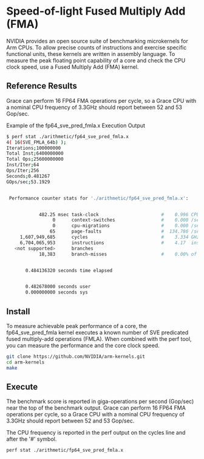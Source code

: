 # Speed-of-light Fused Multiply Add (FMA)

NVIDIA provides an open source suite of benchmarking microkernels for Arm CPUs. To
allow precise counts of instructions and exercise specific functional units, these kernels
are written in assembly language. To measure the peak floating point capability of a core
and check the CPU clock speed, use a Fused Multiply Add (FMA) kernel.

## Reference Results

Grace can perform 16 FP64 FMA operations per cycle, so a Grace CPU with a nominal CPU frequency of 3.3GHz should report between 52 and 53 Gop/sec.

Example of the fp64_sve_pred_fmla.x Execution Output
```bash
$ perf stat ./arithmetic/fp64_sve_pred_fmla.x
4( 16(SVE_FMLA_64b) );
Iterations;100000000
Total Inst;6400000000
Total Ops;25600000000
Inst/Iter;64
Ops/Iter;256
Seconds;0.481267
GOps/sec;53.1929


 Performance counter stats for './arithmetic/fp64_sve_pred_fmla.x':


            482.25 msec task-clock                       #    0.996 CPUs utilized
                 0      context-switches                 #    0.000 /sec
                 0      cpu-migrations                   #    0.000 /sec
                65      page-faults                      #  134.786 /sec
     1,607,949,685      cycles                           #    3.334 GHz
     6,704,065,953      instructions                     #    4.17  insn per cycle
   <not supported>      branches
            18,383      branch-misses                    #    0.00% of all branches


       0.484136320 seconds time elapsed


       0.482678000 seconds user
       0.000000000 seconds sys
```

## Install

To measure achievable peak performance of a core, the fp64_sve_pred_fmla kernel
executes a known number of SVE predicated fused multiply-add operations (FMLA). When
combined with the perf tool, you can measure the performance and the core clock speed.

```bash
git clone https://github.com/NVIDIA/arm-kernels.git
cd arm-kernels
make
```

## Execute

The benchmark score is reported in giga-operations per second (Gop/sec) near the top of
the benchmark output. Grace can perform 16 FP64 FMA operations per cycle, so a Grace
CPU with a nominal CPU frequency of 3.3GHz should report between 52 and 53 Gop/sec.

The CPU frequency is reported in the perf output on the cycles line and after the '#' symbol.

```bash
perf stat ./arithmetic/fp64_sve_pred_fmla.x
```
